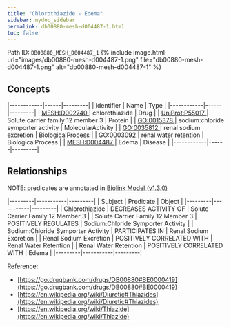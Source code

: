 ```yaml
---
title: "Chlorothiazide - Edema"
sidebar: mydoc_sidebar
permalink: db00880-mesh-d004487-1.html
toc: false 
---
```



Path ID: `DB00880_MESH_D004487_1`
{% include image.html url="images/db00880-mesh-d004487-1.png" file="db00880-mesh-d004487-1.png" alt="db00880-mesh-d004487-1" %}

## Concepts

|------------|------|---------|
| Identifier | Name | Type    |
|------------|------|---------|
| <a href="https://identifiers.org/MESH:D002740">MESH:D002740 </a> | chlorothiazide | Drug |
| <a href="https://identifiers.org/UniProt:P55017">UniProt:P55017 </a> | Solute carrier family 12 member 3 | Protein |
| <a href="https://identifiers.org/GO:0015378">GO:0015378 </a> | sodium:chloride symporter activity | MolecularActivity |
| <a href="https://identifiers.org/GO:0035812">GO:0035812 </a> | renal sodium excretion | BiologicalProcess |
| <a href="https://identifiers.org/GO:0003092">GO:0003092 </a> | renal water retention | BiologicalProcess |
| <a href="https://identifiers.org/MESH:D004487">MESH:D004487 </a> | Edema | Disease |
|------------|------|---------|

## Relationships


NOTE: predicates are annotated in <a href="https://github.com/biolink/biolink-model/releases/tag/v1.3.0">Biolink Model (v1.3.0)</a>

|---------|-----------|---------|
| Subject | Predicate | Object  |
|---------|-----------|---------|
| Chlorothiazide | DECREASES ACTIVITY OF | Solute Carrier Family 12 Member 3 |
| Solute Carrier Family 12 Member 3 | POSITIVELY REGULATES | Sodium:Chloride Symporter Activity |
| Sodium:Chloride Symporter Activity | PARTICIPATES IN | Renal Sodium Excretion |
| Renal Sodium Excretion | POSITIVELY CORRELATED WITH | Renal Water Retention |
| Renal Water Retention | POSITIVELY CORRELATED WITH | Edema |
|---------|-----------|---------|

Reference: 
  - [https://go.drugbank.com/drugs/DB00880#BE0000419](https://go.drugbank.com/drugs/DB00880#BE0000419)
  - [https://en.wikipedia.org/wiki/Diuretic#Thiazides](https://en.wikipedia.org/wiki/Diuretic#Thiazides)
  - [https://en.wikipedia.org/wiki/Thiazide](https://en.wikipedia.org/wiki/Thiazide)
